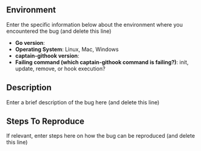 ## Environment
Enter the specific information below about the environment where you encountered the bug (and delete this line)
- **Go version**: 
- **Operating System**: Linux, Mac, Windows
- **captain-githook version**: 
- **Failing command (which captain-githook command is failing?)**: init, update, remove, or hook execution?

## Description
Enter a brief description of the bug here (and delete this line)

## Steps To Reproduce
If relevant, enter steps here on how the bug can be reproduced (and delete this line)